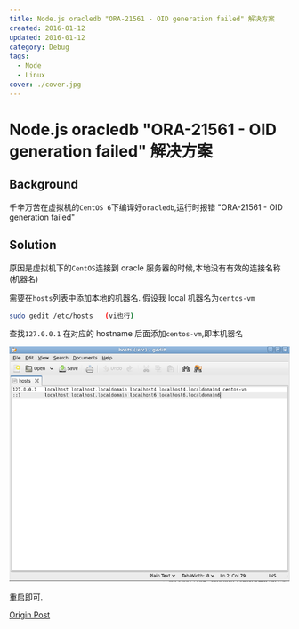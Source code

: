 ```yaml
---
title: Node.js oracledb "ORA-21561 - OID generation failed" 解决方案
created: 2016-01-12
updated: 2016-01-12
category: Debug
tags:
  - Node
  - Linux
cover: ./cover.jpg
---
```


# Node.js oracledb "ORA-21561 - OID generation failed" 解决方案

## Background

千辛万苦在虚拟机的`CentOS 6`下编译好`oracledb`,运行时报错 "ORA-21561 - OID generation failed"

## Solution

原因是虚拟机下的`CentOS`连接到 oracle 服务器的时候,本地没有有效的连接名称(机器名)

需要在`hosts`列表中添加本地的机器名. 假设我 local 机器名为`centos-vm`

```sh
sudo gedit /etc/hosts   (vi也行)
```

查找`127.0.0.1` 在对应的 hostname 后面添加`centos-vm`,即本机器名

![修改CentOS hosts文件](./update-centos-hosts.png)

重启即可.

[Origin Post](https://chaos667.tumblr.com/post/20006357466/ora-21561-and-oracle-instant-client-112)
